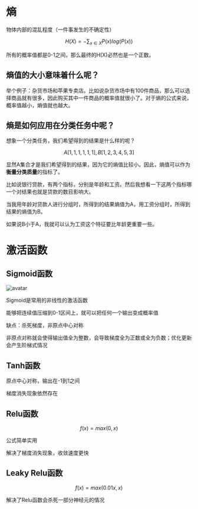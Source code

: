 # 熵
物体内部的混乱程度（一件事发生的不确定性）

$$H(X)=-\sum_{x\in X}{P(x)log(P(x))}$$

所有的概率值都是0-1之间，那么最终的H(X)必然也是一个正数。

## 熵值的大小意味着什么呢？

举个例子：杂货市场和苹果专卖店。比如说杂货市场中有100件商品，那么可以选择商品就有很多，因此购买其中一件商品的概率值就很小了。对于熵的公式来说，概率值越小，熵值就也越大。

## 熵是如何应用在分类任务中呢？

想象一个分类任务，我们希望得到的结果是什么样的呢？

$$A[1,1,1,1,1,1],B[1,2,3,4,5,3]$$

显然A集合才是我们希望得到的结果，因为它的熵值比较小。因此，熵值可以作为**衡量分类质量**的指标了。

比如说银行贷款，有两个指标，分别是年龄和工资。然后我想看一下这两个指标哪一个对结果也就是贷款的数目影响大。

当我用年龄对贷款人进行分组时，所得到的结果熵值为A，用工资分组时，所得到结果的熵值为B。

如果说B小于A，我就可以认为工资这个特征要比年龄更重要一些。

# 激活函数

## Sigmoid函数

![avatar](ML_Algorithm/Entropy/SigmoidFunction.png)

Sigmoid是常用的非线性的激活函数

能够把连续值压缩到0-1区间上，就可以把任何一个输出变成概率值

缺点：杀死梯度，非原点中心对称

非原点对称就会使得输出值全为整数，会导致梯度全为正数或全为负数；优化更新会产生阶梯式情况

## Tanh函数

原点中心对称，输出在-1到1之间

梯度消失现象依然存在

## Relu函数

$$f(x)=max(0,x)$$

公式简单实用

解决了梯度消失现象，收敛速度更快

## Leaky Relu函数

$$f(x)=max(0.01x,x)$$

解决了Relu函数会杀死一部分神经元的情况
